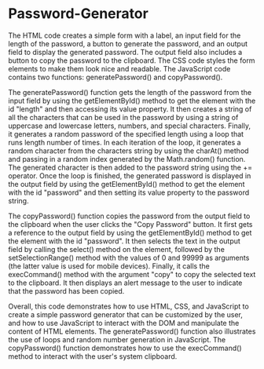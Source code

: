 # Password-Generator

The HTML code creates a simple form with a label, an input field for the length of the password, a button to generate the password, and an output field to display the generated password. The output field also includes a button to copy the password to the clipboard. The CSS code styles the form elements to make them look nice and readable. The JavaScript code contains two functions: generatePassword() and copyPassword().

The generatePassword() function gets the length of the password from the input field by using the getElementById() method to get the element with the id "length" and then accessing its value property. It then creates a string of all the characters that can be used in the password by using a string of uppercase and lowercase letters, numbers, and special characters. Finally, it generates a random password of the specified length using a loop that runs length number of times. In each iteration of the loop, it generates a random character from the characters string by using the charAt() method and passing in a random index generated by the Math.random() function. The generated character is then added to the password string using the += operator. Once the loop is finished, the generated password is displayed in the output field by using the getElementById() method to get the element with the id "password" and then setting its value property to the password string.

The copyPassword() function copies the password from the output field to the clipboard when the user clicks the "Copy Password" button. It first gets a reference to the output field by using the getElementById() method to get the element with the id "password". It then selects the text in the output field by calling the select() method on the element, followed by the setSelectionRange() method with the values of 0 and 99999 as arguments (the latter value is used for mobile devices). Finally, it calls the execCommand() method with the argument "copy" to copy the selected text to the clipboard. It then displays an alert message to the user to indicate that the password has been copied.

Overall, this code demonstrates how to use HTML, CSS, and JavaScript to create a simple password generator that can be customized by the user, and how to use JavaScript to interact with the DOM and manipulate the content of HTML elements. The generatePassword() function also illustrates the use of loops and random number generation in JavaScript. The copyPassword() function demonstrates how to use the execCommand() method to interact with the user's system clipboard.
